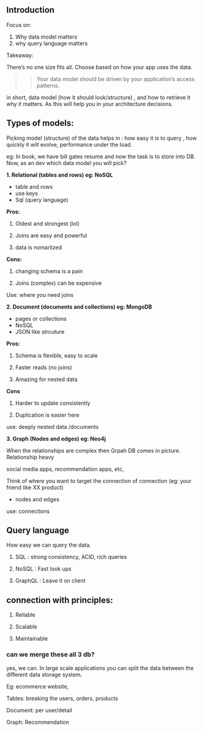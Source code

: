 ## Introduction

Focus on:

1. Why data model matters
2. why query language matters

Takeaway:

There’s no one size fits all. Choose based on how your app uses the data. 
>>  Your data model should be driven by your application’s access patterns.

in short, data model (how it should look/structure) , and how to retrieve it why it matters. As this will help you in your architecture decisions. 

## Types of models:

Picking model (structure) of the data helps in : how easy it is to query , how quickly it will evolve, performance under the load.

eg: In book, we have bill gates resume and now the task is to store into DB. Now, as an dev which data model you will pick? 

**1. Relational (tables and rows) eg: NoSQL**

- table and rows 
- use keys 
- Sql (query language)

**Pros:**

1. Oldest and strongest (lol)

2. Joins are easy and powerful

3. data is nomarlized

**Cons:**

1. changing schema is a pain

2. Joins (complex) can be expensive

Use: where you need joins

**2. Document (documents and collections) eg: MongoDB**

- pages or collections
- NoSQL
- JSON like strcuture

**Pros:**

1. Schema is flexible, easy to scale

2. Faster reads (no joins)

3. Amazing for nested data

**Cons**

1. Harder to update consistently 

2. Duplication is easier here 

use: deeply nested data /documents

**3. Graph (Nodes and edges) eg: Neo4j**

When the relationships are complex then Grpah DB comes in picture. Relationship heavy 

social media apps, recommendation apps, etc,

Think of  where you want to target the connection of connection (eg: your friend like XX product)

- nodes and edges 

use: connections

## Query language

How easy we can query the data.

1. SQL : strong consistency, ACID, rich queries

2. NoSQL : Fast look ups

3. GraphQL : Leave it on client

## connection with principles:

1. Reliable

2. Scalable

3. Maintainable


### can we merge these all 3 db? 

yes, we can. In large scale applications you can split the data between the different data storage system.

Eg: ecommerce website, 

Tables: breaking the users, orders, products

Document: per user/detail

Graph: Recommendation


